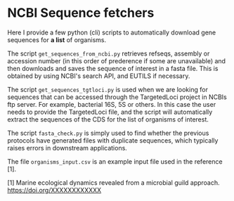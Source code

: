 # NCBI Sequence fetchers
Here I provide a few python (cli) scripts to automatically download gene sequences for **a list** of organisms.

The script `get_sequences_from_ncbi.py` retrieves refseqs, assembly or accession number (in this order of prederence if some are unavailable) and then downloads and saves the sequence of interest in a fasta file. This is obtained by using NCBI's search API, and EUTILS if necessary. 

The script `get_sequences_tgtloci.py` is used when we are looking for sequences that can be accessed through the TargetedLoci project in NCBIs ftp server. For example, bacterial 16S, 5S or others. In this case the user needs to provide the TargetedLoci file, and the script will automatically extract the sequences of the CDS for the list of organisms of interest.

The script `fasta_check.py` is simply used to find whether the previous protocols have generated files with duplicate sequences, which typically raises errors in downstream applications.

The file `organisms_input.csv` is an example input file used in the reference [1].


[1] Marine ecological dynamics revealed from a microbial guild approach. https://doi.org/XXXXXXXXXXXX
